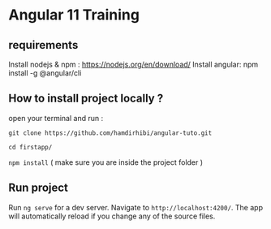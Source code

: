 # Angular 11 Training 


## requirements

Install nodejs & npm : https://nodejs.org/en/download/
Install angular: npm install -g @angular/cli

## How to install project locally ? 

open your terminal and run : 

`git clone https://github.com/hamdirhibi/angular-tuto.git` 

`cd firstapp/`

`npm install` ( make sure you are inside the project folder )


## Run project

Run `ng serve` for a dev server. Navigate to `http://localhost:4200/`. The app will automatically reload if you change any of the source files.

